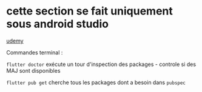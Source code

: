 # cette section se fait uniquement sous android studio

[udemy](https://www.udemy.com/course/flutter-dart-creez-des-applications-pour-ios-et-android/learn/lecture/44458522#overview)

Commandes terminal :

`flutter doctor` exécute un tour d'inspection des packages - controle si des MAJ sont disponibles

`flutter pub get` cherche tous les packages dont a besoin dans `pubspec`
